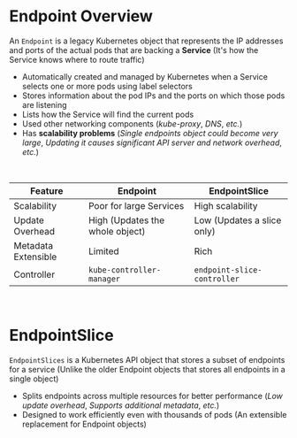 # Endpoint Overview

An `Endpoint` is a legacy Kubernetes object that represents the IP addresses and ports of the actual pods that are backing a **Service** (It's how the Service knows where to route traffic)

* Automatically created and managed by Kubernetes when a Service selects one or more pods using label selectors
* Stores information about the pod IPs and the ports on which those pods are listening
* Lists how the Service will find the current pods
* Used other networking components (*kube-proxy*, *DNS*, *etc.*)
* Has **scalability problems** (*Single endpoints object could become very large*, *Updating it causes significant API server and network overhead*, *etc.*)

<br>

| Feature | Endpoint | EndpointSlice |
| --- | --- | --- |
| Scalability | Poor for large Services | High scalability |
| Update Overhead | High (Updates the whole object) | Low (Updates a slice only) |
| Metadata Extensible | Limited | Rich |
| Controller | `kube-controller-manager` | `endpoint-slice-controller` |

<br>

# EndpointSlice 

`EndpointSlices` is a Kubernetes API object that stores a subset of endpoints for a service (Unlike the older Endpoint objects that stores all endpoints in a single object)

* Splits endpoints across multiple resources for better performance (*Low update overhead*, *Supports additional metadata*, *etc.*)
* Designed to work efficiently even with thousands of pods (An extensible replacement for Endpoint objects)